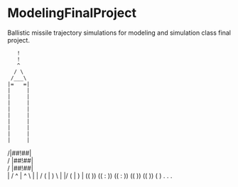 # ModelingFinalProject
Ballistic missile trajectory simulations for modeling and simulation class final project.

       !
       !
       ^
      / \
     /___\
    |=   =|
    |     |
    |     |
    |     |
    |     |
    |     |
    |     |
    |     |
    |     |
    |     |
   /|##!##|\
  / |##!##| \
 /  |##!##|  \
|  / ^ | ^ \  |
| /  ( | )  \ |
|/   ( | )   \|
    ((   ))
   ((  :  ))
   ((  :  ))
    ((   ))
     (( ))
      ( )
       .
       .
       .
